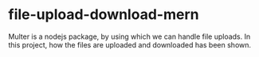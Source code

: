 # file-upload-download-mern

Multer is a nodejs package, by using which we can handle file uploads. 
In this project, how the files are uploaded and downloaded has been shown.
